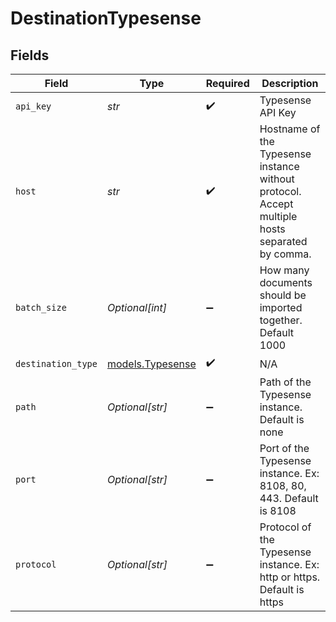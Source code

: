 # DestinationTypesense


## Fields

| Field                                                                                          | Type                                                                                           | Required                                                                                       | Description                                                                                    |
| ---------------------------------------------------------------------------------------------- | ---------------------------------------------------------------------------------------------- | ---------------------------------------------------------------------------------------------- | ---------------------------------------------------------------------------------------------- |
| `api_key`                                                                                      | *str*                                                                                          | :heavy_check_mark:                                                                             | Typesense API Key                                                                              |
| `host`                                                                                         | *str*                                                                                          | :heavy_check_mark:                                                                             | Hostname of the Typesense instance without protocol. Accept multiple hosts separated by comma. |
| `batch_size`                                                                                   | *Optional[int]*                                                                                | :heavy_minus_sign:                                                                             | How many documents should be imported together. Default 1000                                   |
| `destination_type`                                                                             | [models.Typesense](../models/typesense.md)                                                     | :heavy_check_mark:                                                                             | N/A                                                                                            |
| `path`                                                                                         | *Optional[str]*                                                                                | :heavy_minus_sign:                                                                             | Path of the Typesense instance. Default is none                                                |
| `port`                                                                                         | *Optional[str]*                                                                                | :heavy_minus_sign:                                                                             | Port of the Typesense instance. Ex: 8108, 80, 443. Default is 8108                             |
| `protocol`                                                                                     | *Optional[str]*                                                                                | :heavy_minus_sign:                                                                             | Protocol of the Typesense instance. Ex: http or https. Default is https                        |